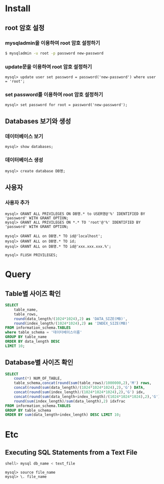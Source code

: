 # Install
## root 암호 설정

### mysqladmin을 이용하여 root 암호 설정하기
```sh
$ mysqladmin -u root -p password new-password
```
### update문을 이용하여 root 암호 설정하기
```
mysql> update user set password = password('new-password') where user = 'root';
```
### set password를 이용하여 root 암호 설정하기
```
mysql> set password for root = password('new-password');
```

## Databases 보기와 생성
### 데이터베이스 보기
```
mysql> show databases;
```
### 데이터베이스 생성
```
mysql> create database DB명;
```

## 사용자
### 사용자 추가
```
mysql> GRANT ALL PRIVILEGES ON DB명.* to USER명@'%' IDENTIFIED BY 'password' WITH GRANT OPTION;
mysql> GRANT ALL PRIVILEGES ON *.* TO 'root'@'%' IDENTIFIED BY 'password' WITH GRANT OPTION;

mysql> GRANT ALL on DB명.* TO id@'localhost';
mysql> GRANT ALL on DB명.* TO id;
mysql> GRANT ALL on DB명.* TO id@'xxx.xxx.xxx.%';

mysql> FLUSH PRIVILEGES;
```

# Query
## Table별 사이즈 확인
```sql
SELECT 
    table_name,
    table_rows,
    round(data_length/(1024*1024),2) as 'DATA_SIZE(MB)',
    round(index_length/(1024*1024),2) as 'INDEX_SIZE(MB)'
FROM information_schema.TABLES
where table_schema = '데이터베이스이름'
GROUP BY table_name 
ORDER BY data_length DESC 
LIMIT 10;
```
## Database별 사이즈 확인
```sql
SELECT
	count(*) NUM_OF_TABLE,
	table_schema,concat(round(sum(table_rows)/1000000,2),'M') rows,
	concat(round(sum(data_length)/(1024*1024*1024),2),'G') DATA,
	concat(round(sum(index_length)/(1024*1024*1024),2),'G') idx,
	concat(round(sum(data_length+index_length)/(1024*1024*1024),2),'G') total_size,
	round(sum(index_length)/sum(data_length),2) idxfrac
FROM information_schema.TABLES
GROUP BY table_schema
ORDER BY sum(data_length+index_length) DESC LIMIT 10;
```

# Etc
## Executing SQL Statements from a Text File
```sh
shell> mysql db_name < text_file
```
```
mysql> source file_name
mysql> \. file_name
```

